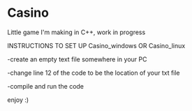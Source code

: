 # Casino
Little game I'm making in C++, work in progress

INSTRUCTIONS TO SET UP Casino_windows OR Casino_linux

-create an empty text file somewhere in your PC

-change line 12 of the code to be the location of your txt file

-compile and run the code

enjoy :)

